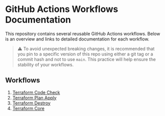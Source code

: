  # GitHub Actions Workflows Documentation

This repository contains several reusable GitHub Actions workflows. Below is an overview and links to detailed documentation for each workflow.

> :warning: To avoid unexpected breaking changes, it is recommended that you pin to a specific version of this repo using either a git tag or a commit hash and not to use `main`. This practice will help ensure the stability of your workflows.

## Workflows

1. [Terraform Code Check](docs/terraform-code-check.md)
2. [Terraform Plan Apply](docs/terraform-plan-apply.md)
3. [Terraform Destroy](docs/terraform-destroy.md)
4. [Terraform Core](docs/terraform-core.md)